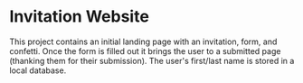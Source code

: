 # Invitation Website
This project contains an initial landing page with an invitation, form, and confetti. Once the form is filled out it brings the user to a submitted page (thanking them for their submission). The user's first/last name is stored in a local database.
